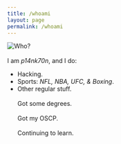 ```yaml
---
title: /whoami
layout: page
permalink: /whoami
---
```

![Who?](https://media.giphy.com/media/3o6wO5dRdAgl5pAtTG/giphy.gif) 
<br></br>
I am *p14nk70n*, and I do:
* Hacking.
* Sports: *NFL, NBA, UFC, & Boxing*.
* Other regular stuff.
<br></br>
Got some degrees. 
<br></br>
Got my OSCP.
<br></br>
Continuing to learn.
